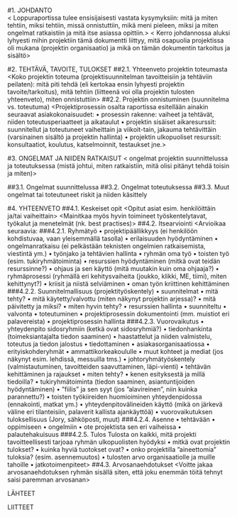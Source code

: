 #1.	JOHDANTO	
< Loppuraportissa tulee ensisijaisesti vastata kysymyksiin: mitä ja miten tehtiin, miksi tehtiin, missä onnistuttiin, mikä meni pieleen, miksi ja miten ongelmat ratkaistiin ja mitä itse asiassa opittiin.>
< Kerro johdannossa aluksi lyhyesti mihin projektiin tämä dokumentti liittyy, mitä osapuolia projektissa oli mukana (projektin organisaatio) ja mikä on tämän dokumentin tarkoitus ja sisältö>

#2.	TEHTÄVÄ, TAVOITE, TULOKSET
##2.1.	Yhteenveto projektin toteumasta
<Koko projektin toteuma (projektisuunnitelman tavoitteisiin ja tehtäviin peilaten): mitä piti tehdä (eli kertokaa ensin lyhyesti projektin tavoite/tarkoitus), mitä tehtiin (liitteenä voi olla projektin tulosten yhteenveto), miten onnistuttiin>
##2.2.	 Projektin onnistuminen (suunnitelma vs. toteutuma)
<Projektiprosessin osalta raportissa esitellään ainakin seuraavat asiakokonaisuudet:
•	prosessin rakenne: vaiheet ja tehtävät, niiden toteutusperiaatteet ja aikataulut
•	projektin sisäiset aikaresurssit: suunnitellut ja toteutuneet vaiheittain ja viikoit-tain, jakauma tehtävittäin (varsinainen sisältö ja projektin hallinta)
•	projektin ulkopuoliset resurssit: konsultaatiot, koulutus, katselmoinnit, testaukset jne.>

#3.	ONGELMAT JA NIIDEN RATKAISUT
< ongelmat projektin suunnittelussa ja toteutuksessa (mistä johtui, miten ratkaistiin, mitä olisi pitänyt tehdä toisin ja miten)>

##3.1.	Ongelmat suunnittelussa
##3.2.	Ongelmat toteutuksessa
##3.3.	Muut ongelmat tai toteutuneet riskit ja niiden käsittely

#4.	YHTEENVETO
##4.1.	Keskeiset opit
<Opitut asiat esim. henkilöittäin ja/tai vaiheittain> 
<Mainitkaa myös hyvin toimineet työskentelytavat, työkalut ja menetelmät (nk. best practises)>
##4.2.	Itsearviointi
<Arvioikaa seuraavia:
###4.2.1.	Ryhmätyö
•	projektipäällikkyys (ei henkilöön kohdistuvaa, vaan yleisemmällä tasolla)
•	erilaisuuden hyödyntäminen
•	ongelmanratkaisu (ei pelkästään teknisten ongelmien ratkaisemista, viestintä ym.)
•	työnjako ja tehtävien hallinta
•	ryhmän oma työ 
•	toisten työ (esim. tukiryhmätoiminta)
•	resurssien hyödyntäminen (mitkä ovat teidän resurssinne?)
•	ohjaus ja sen käyttö (mitä muutakin kuin oma ohjaaja?)
•	ryhmäprosessi (ryhmällä eri kehitysvaiheita (joukko, klikki, ME, tiimi), miten kehittynyt?)
•	kriisit ja niistä selviäminen 
•	oman työn kriittinen kehittäminen	
###4.2.2.	Suunnitelmallisuus (projektityöskentely) 
•	suunnitelmat
•	mitä tehty?
•	mitä käytetty/valvottu (miten näkynyt projektin arjessa)?
•	mitä päivitetty ja miksi?
•	miten hyvin tehty?
•	resurssien hallinta
•	suunniteltu
•	valvonta
•	toteutuminen
•	projektiprosessin dokumentointi (mm. muistiot eri palavereista)
•	projektiprosessin hallinta
###4.2.3.	Vuorovaikutus
•	yhteydenpito sidosryhmiin (ketkä ovat sidosryhmiä?)
•	tiedonhankinta (toimeksiantajalta tiedon saaminen)
•	haastattelut ja niiden valmistelu, toteutus ja tiedon jalostus
•	tiedottaminen
•	asiakasorganisaatiossa
•	erityiskohderyhmät
•	ammattikorkeakoululle
•	muut kohteet ja mediat (jos näkynyt esim. lehdissä, messuilla tms.)
•	johtoryhmätyöskentely (valmistautuminen, tavoitteiden saavuttaminen, läpi-vienti)
•	tehtävän kehittäminen ja rajaukset 
•	miten tehty?
•	kenen esityksestä ja millä tiedoilla?
•	tukiryhmätoiminta (tiedon saaminen, asiantuntijoiden hyödyntäminen)
•	”fiilis” ja sen syyt (jos ”alavireinen”, niin kuinka parannettu?)
•	toisten työkiireiden huomioiminen yhteydenpidossa (ennakointi, matkat ym.)
•	yhteydenpitovälineiden käyttö (mikä on järkevä väline eri tilanteisiin, palaverit kallista ajankäyttöä)
•	vuorovaikutuksen tuloksellisuus (Jory, sähköposti, muut)
###4.2.4.	Asenne
•	tehtävään 
•	oppimiseen 
•	ongelmiin
•	ote projektista sen eri vaiheissa
•	palautehakuisuus
###4.2.5.	Tulos
Tulosta on kaikki, mitä projekti tavoitteellisesti tarjoaa ryhmän ulkopuolisten hyödyksi
•	mitkä ovat projektin tulokset? 
•	kuinka hyviä tuotokset ovat?
•	onko projektilla ”aineettomia” tuloksia? (esim. asennemuutos)
•	tulosten arvo organisaatiolle ja muille tahoille
•	jatkotoimenpiteet>
##4.3.	Arvosanaehdotukset
<Voitte jakaa arvosanaehdotuksen ryhmän sisällä siten, että joku enemmän töitä tehnyt saisi paremman arvosanan>

LÄHTEET

LIITTEET
